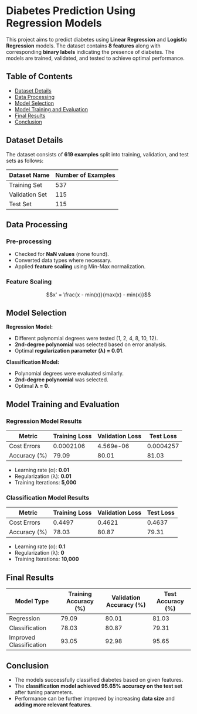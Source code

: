 # Diabetes Prediction Using Regression Models
This project aims to predict diabetes using **Linear Regression** and **Logistic Regression** models. The dataset contains **8 features** along with corresponding **binary labels** indicating the presence of diabetes. The models are trained, validated, and tested to achieve optimal performance.

## Table of Contents
- [Dataset Details](#dataset-details)
- [Data Processing](#data-processing)
- [Model Selection](#model-selection)
- [Model Training and Evaluation](#model-training-and-evaluation)
- [Final Results](#final-results)
- [Conclusion](#conclusion)

## Dataset Details
The dataset consists of **619 examples** split into training, validation, and test sets as follows:

| Dataset Name       | Number of Examples |
|--------------------|-------------------|
| Training Set      | 537               |
| Validation Set    | 115               |
| Test Set         | 115               |

## Data Processing
### Pre-processing
- Checked for **NaN values** (none found).
- Converted data types where necessary.
- Applied **feature scaling** using Min-Max normalization.

### Feature Scaling
$$x' = \frac{x - min(x)}{max(x) - min(x)}$$

## Model Selection
**Regression Model:**
- Different polynomial degrees were tested (1, 2, 4, 8, 10, 12).
- **2nd-degree polynomial** was selected based on error analysis.
- Optimal **regularization parameter (λ) = 0.01**.

**Classification Model:**
- Polynomial degrees were evaluated similarly.
- **2nd-degree polynomial** was selected.
- Optimal **λ = 0**.

## Model Training and Evaluation
### Regression Model Results
| Metric  | Training Loss | Validation Loss | Test Loss |
|---------|--------------|----------------|-----------|
| Cost Errors | 0.0002106 | 4.569e-06 | 0.0004257 |
| Accuracy (%) | 79.09 | 80.01 | 81.03 |

- Learning rate (α): **0.01**
- Regularization (λ): **0.01**
- Training Iterations: **5,000**

### Classification Model Results
| Metric  | Training Loss | Validation Loss | Test Loss |
|---------|--------------|----------------|-----------|
| Cost Errors | 0.4497 | 0.4621 | 0.4637 |
| Accuracy (%) | 78.03 | 80.87 | 79.31 |

- Learning rate (α): **0.1**
- Regularization (λ): **0**
- Training Iterations: **10,000**

## Final Results
| Model Type       | Training Accuracy (%) | Validation Accuracy (%) | Test Accuracy (%) |
|------------------|----------------------|----------------------|------------------|
| Regression      | 79.09 | 80.01 | 81.03 |
| Classification  | 78.03 | 80.87 | 79.31 |
| Improved Classification | 93.05 | 92.98 | 95.65 |

## Conclusion
- The models successfully classified diabetes based on given features.
- The **classification model achieved 95.65% accuracy on the test set** after tuning parameters.
- Performance can be further improved by increasing **data size** and **adding more relevant features**.